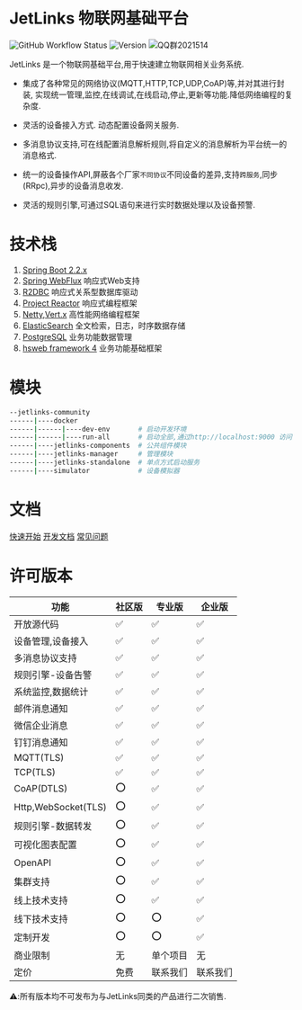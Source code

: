 # JetLinks 物联网基础平台

![GitHub Workflow Status](https://img.shields.io/github/workflow/status/jetlinks/jetlinks-community/Auto%20Deploy%20Docker?label=docker)
![Version](https://img.shields.io/badge/Version-1.0--RELEASE-brightgreen)
![QQ群2021514](https://img.shields.io/badge/QQ群-2021514-brightgreen)

JetLinks 是一个物联网基础平台,用于快速建立物联网相关业务系统.

- 集成了各种常见的网络协议(MQTT,HTTP,TCP,UDP,CoAP)等,并对其进行封装,
实现统一管理,监控,在线调试,在线启动,停止,更新等功能.降低网络编程的复杂度.

- 灵活的设备接入方式. 动态配置设备网关服务.

- 多消息协议支持,可在线配置消息解析规则,将自定义的消息解析为平台统一的消息格式.

- 统一的设备操作API,屏蔽各个厂家`不同协议`不同设备的差异,支持`跨服务`,同步(RRpc),异步的设备消息收发.

- 灵活的规则引擎,可通过SQL语句来进行实时数据处理以及设备预警.

# 技术栈

1. [Spring Boot 2.2.x](https://spring.io/projects/spring-boot)
2. [Spring WebFlux](https://spring.io/) 响应式Web支持
3. [R2DBC](https://r2dbc.io/) 响应式关系型数据库驱动
4. [Project Reactor](https://projectreactor.io/) 响应式编程框架
4. [Netty](https://netty.io/),[Vert.x](https://vertx.io/) 高性能网络编程框架
5. [ElasticSearch](https://www.elastic.co/cn/products/enterprise-search) 全文检索，日志，时序数据存储
6. [PostgreSQL](https://www.postgresql.org) 业务功能数据管理
7. [hsweb framework 4](https://github.com/hs-web) 业务功能基础框架

# 模块

```bash
--jetlinks-community
------|----docker
------|------|----dev-env       # 启动开发环境
------|------|----run-all       # 启动全部,通过http://localhost:9000 访问系统.
------|----jetlinks-components  # 公共组件模块
------|----jetlinks-manager     # 管理模块
------|----jetlinks-standalone  # 单点方式启动服务
------|----simulator            # 设备模拟器
```

# 文档

[快速开始](http://doc.jetlinks.cn/basics-guide/quick-start.html) 
[开发文档](http://doc.jetlinks.cn/dev-guide/start.html) 
[常见问题](http://doc.jetlinks.cn/common-problems/network-components.html) 

# 许可版本

|  功能  |  社区版   | 专业版  |   企业版  |
| ----   |  ----  |   ----    |   -----   |
| 开放源代码      |  ✅ | ✅ |       ✅     |
| 设备管理,设备接入|  ✅ | ✅ |       ✅     |
| 多消息协议支持|  ✅ | ✅ |       ✅     |
| 规则引擎-设备告警        |  ✅ |  ✅ |     ✅     |
| 系统监控,数据统计  |  ✅  |  ✅ |  ✅   |
| 邮件消息通知    |  ✅  |  ✅ |     ✅      |
| 微信企业消息    |  ✅  |  ✅ |     ✅      |
| 钉钉消息通知    |  ✅  |  ✅ |     ✅      |
| MQTT(TLS)    |  ✅  |  ✅ |   ✅   |
| TCP(TLS)     |  ✅  |  ✅ |  ✅    |
| CoAP(DTLS)    |  ⭕  |  ✅ |     ✅       |
| Http,WebSocket(TLS) |  ⭕  |  ✅ |     ✅ |
| 规则引擎-数据转发 |  ⭕  |  ✅ |     ✅ |
| 可视化图表配置   |  ⭕  |  ✅ |     ✅    |
| OpenAPI    |  ⭕  |  ✅ |     ✅     |
| 集群支持    |  ⭕  |  ✅ |     ✅     |
| 线上技术支持 |  ⭕  |  ✅ |   ✅   |
| 线下技术支持 |  ⭕  |  ⭕ |   ✅   |
| 定制开发   |  ⭕  |  ⭕ |   ✅   |
| 商业限制   |  无  |  单个项目 |   无   |
| 定价   |  免费  | 联系我们  |  联系我们   |

⚠️:所有版本均不可发布为与JetLinks同类的产品进行二次销售.